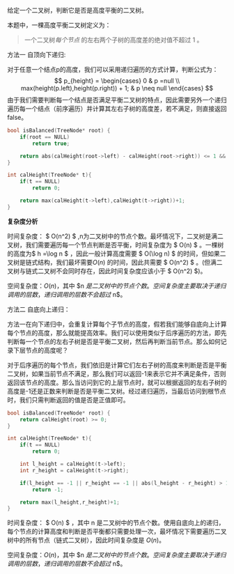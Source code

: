 给定一个二叉树，判断它是否是高度平衡的二叉树。

本题中，一棵高度平衡二叉树定义为：

> 一个二叉树*每个节点* 的左右两个子树的高度差的绝对值不超过 1 。



方法一 自顶向下递归:

对于任意一个结点p的高度，我们可以采用递归遍历的方式计算，判断公式为：
$$
p_{height} = 
\begin{cases}
0  & p =null \\
max(height(p.left),height(p.right)) + 1;  & p \neq null
\end{cases}
$$
由于我们需要判断每一个结点是否满足平衡二叉树的特点，因此需要另外一个递归遍历每一个结点（前序遍历）并计算其左右子树的高度差，若不满足，则直接返回false。



```c++
bool isBalanced(TreeNode* root) {
    if(root == NULL)
        return true;

    return abs(calHeight(root->left) - calHeight(root->right)) <= 1 && isBalanced(root->left) && isBalanced(root->right);
}

int calHeight(TreeNode* t){
    if(t == NULL)
        return 0;

    return max(calHeight(t->left),calHeight(t->right))+1;
}
```

<b>复杂度分析</b>

时间复杂度： $ O(n^2) $ ,n为二叉树中的节点个数。最坏情况下，二叉树是满二叉树，我们需要遍历每一个节点判断是否平衡，时间复杂度为 $ O(n) $ 。一棵树的高度为$ h =\log n $ ，因此一般计算高度需要 $ O(\log n) $ 的时间，但如果二叉树是链式结构，我们最坏需要$O(n)$ 的时间，因此共需要 $ O(n^2) $ 。(但满二叉树与链式二叉树不会同时存在，因此时间复杂度应该小于 $ O(n^2) $)。

空间复杂度：$O(n)$，其中 $n $是二叉树中的节点个数。空间复杂度主要取决于递归调用的层数，递归调用的层数不会超过$ n$。 



方法二 自底向上递归：

方法一在向下递归中，会重复计算每个子节点的高度，假若我们能够自底向上计算每个节点的高度，那么就能提高效率。我们可以使用类似于后序遍历的方法，即先判断每一个节点的左右子树是否是平衡二叉树，然后再判断当前节点。那么如何记录下层节点的高度呢？

对于后序遍历的每个节点，我们依旧是计算它们左右子树的高度来判断是否是平衡二叉树，如果当前节点不满足，那么我们可以返回-1来表示它并不满足条件，否则返回该节点的高度。那么当访问到它的上层节点时，就可以根据返回的左右子树的高度是-1还是正数来判断是否是平衡二叉树。经过递归遍历，当最后访问到根节点时，我们只需判断返回的值是否是正值即可。



```c++
bool isBalanced(TreeNode* root) {
    return calHeight(root) >= 0;
}

int calHeight(TreeNode* t){
    if(t == NULL)
        return 0;

    int l_height = calHeight(t->left);
    int r_height = calHeight(t->right);

    if(l_height == -1 || r_height == -1 || abs(l_height - r_height) > 1)
        return -1;

    return max(l_height,r_height)+1;
}
```

时间复杂度： $ O(n) $ ，其中 n 是二叉树中的节点个数。使用自底向上的递归，每个节点的计算高度和判断是否平衡都只需要处理一次，最坏情况下需要遍历二叉树中的所有节点（链式二叉树），因此时间复杂度是 $O(n)$。

空间复杂度：$O(n)$，其中 $n $是二叉树中的节点个数。空间复杂度主要取决于递归调用的层数，递归调用的层数不会超过$ n$。 

